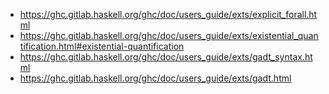 - https://ghc.gitlab.haskell.org/ghc/doc/users_guide/exts/explicit_forall.html
- https://ghc.gitlab.haskell.org/ghc/doc/users_guide/exts/existential_quantification.html#existential-quantification
- https://ghc.gitlab.haskell.org/ghc/doc/users_guide/exts/gadt_syntax.html
- https://ghc.gitlab.haskell.org/ghc/doc/users_guide/exts/gadt.html

